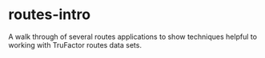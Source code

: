 # routes-intro
A walk through of several routes applications to show techniques helpful to working with TruFactor routes data sets.
